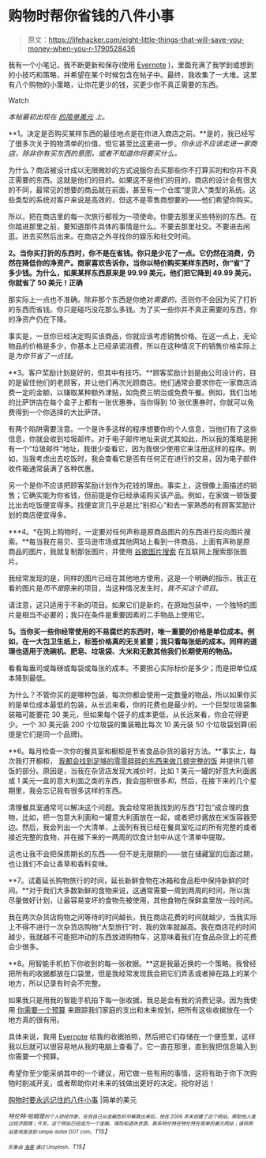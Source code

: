 # 购物时帮你省钱的八件小事

> 原文：<https://lifehacker.com/eight-little-things-that-will-save-you-money-when-you-r-1790528436>

我有一个小笔记，我不断更新和保存(使用 [Evernote](http://www.evernote.com/) )，里面充满了我学到或想到的小技巧和策略，并希望在某个时候包含在帖子中。最终，我收集了一大堆。这里有八个购物的小策略，让你花更少的钱，买更少你不真正需要的东西。

Watch

*本帖最初出现在* [*的简单美元*](http://www.thesimpledollar.com/eight-little-things-to-always-remember-when-youre-shopping/) *上。*

**1。决定是否购买某样东西的最佳地点是在你进入商店之前。**是的，我已经写了很多次关于购物清单的价值，但它甚至比这更进一步。*你永远不应该走进一家商店，除非你有买东西的意图，或者不知道你将要买什么。*

为什么？商店被设计成以无限微妙的方式说服你去买那些你不打算买的和你并不真正需要的东西。这就是他们的目的。如果这不是他们的目的，商店的设计会有很大的不同，最常见的想要的商品就在前面，甚至有一个仓库“提货人”类型的系统。这些类型的系统对客户来说是高效的，但这不是零售商想要的——他们希望你购买。

所以，把在商店里的每一次旅行都视为一项使命。你要去那里买些特别的东西。在你踏进那里之前，要知道那件具体的事情是什么。不要去那里社交。不要进去闲逛。进去买然后出来。在商店之外寻找你的娱乐和社交时间。

**2。当你买打折的东西时，你不是在省钱。你只是少花了一点。它仍然在消费，仍然在降低你的净资产。商家喜欢告诉你，当你以特价购买某样东西时，你“省”了多少钱。为什么，如果某样东西原来是 99.99 美元，他们把它降到 49.99 美元，你就省了 50 美元！正确**

那实际上一点也不准确。除非那个东西是你绝对*需要的*，否则你不会因为买了打折的东西而省钱。你只是碰巧没花那么多钱。为了买一些你并不真正需要的东西，你的净资产仍在下降。

事实是，一旦你已经决定购买该商品，你就应该考虑销售价格。在这一点上，无论物品的价格是多少，你基本上已经承诺消费，所以在这种情况下的销售价格实际上是*为你节省了一点钱。*

**3。客户奖励计划是好的，但其中有技巧。**顾客奖励计划是由公司设计的，目的是留住他们的老顾客，并让他们再次光顾商店。他们通常会要求你在一家商店消费一定的金额，以赚取某种额外津贴，如免费三明治或免费午餐。例如，我们当地的比萨饼店在每个盒子上都有一张优惠券，当你得到 10 张优惠券时，你就可以免费得到一个你选择的大比萨饼。

有两个陷阱需要注意。一个是许多这样的程序想要你的个人信息，当他们有了这些信息，你就会收到垃圾邮件。对于电子邮件地址来说尤其如此，所以我的策略是拥有一个“垃圾邮件”地址，我很少查看它，因为我很少使用它来注册这样的程序。例如，当我考虑出去吃饭时，我会查看它是否有任何正在进行的交易，因为电子邮件收件箱通常装满了各种优惠。

另一个是你不应该把顾客奖励计划作为花钱的理由。事实上，这很像上面描述的销售；它确实能为你省钱，但前提是你已经承诺购买该产品。例如，在家做一顿饭要比出去吃饭便宜得多。找便宜货几乎总是比“别担心”和去一家熟悉的有顾客奖励计划的商店便宜得多。

***4。*在网上购物时，一定要对任何声称是原商品图片的东西进行反向图片搜索。**每当我在易贝、亚马逊市场或其他网站上看到一件商品，上面有声称是原商品的图片，我就复制那张图片，并使用 [谷歌图片搜索](http://images.google.com/) 在互联网上搜索那张图片。

我经常发现的是，同样的图片已经在其他地方使用，这是一个明确的指示，我正在看的图片是*而不是*原来的项目，当这种情况发生时，*我不买这个项目*。

请注意，这只适用于不新的项目。如果它们是新的，在原始包装中，一个独特的图片是相当不必要的；我只在条件是重要因素的二手物品上使用它。

**5。当你买一些你经常使用的不易腐烂的东西时，唯一重要的价格是单位成本。例如，在一大包卫生纸上，标签价格真的无关紧要；我只看每张纸的成本。同样的道理也适用于洗碗机、肥皂、垃圾袋、大米和无数其他我们长期使用的物品。**

看看每盎司或每磅或每袋或每张的成本。不要担心实际标价是多少；而是把单位成本降到最低。

为什么？不管你买的是哪种包装，每次你都会使用一定数量的物品，所以如果你买的是单位成本最低的包装，从长远来看，你的花费也是最少的。一个巨型垃圾袋集装箱可能要花 30 美元，但如果每个袋子的成本更低，从长远来看，你会花得更少。一个 30 美元装 200 个垃圾袋的集装箱比每次 10 美元装 50 个垃圾袋划算(前提是它们是同一个品牌)。

**6。每月检查一次你的餐具室和橱柜是节省食品杂货的最好方法。**事实上，每次我打开橱柜， [我都会找到足够的零零碎碎的东西来做几顿完整的饭](http://www.thesimpledollar.com/using-whats-already-in-your-pantry-to-make-amazing-free-meals/) 并提供几顿饭的部分。原因是，当我在杂货店发现大减价时，比如 1 美元一罐的好意大利面酱或 1 美元一盒的意大利面之类的东西，我会囤积很多*和*，然后，在接下来的几个星期里，我会忘记我有很多这样的东西。

清理餐具室通常可以解决这个问题。我会经常把我找到的东西“打包”成合理的食物，比如，把一包意大利面和一罐意大利面放在一起，或者把炒酱放在米饭容器旁边。然后，我会列出一个大清单，上面列有我已经在餐具室吃过的所有完整的或者接近完整的食物，并在接下来的一两周的饮食计划中从这个清单中提取。

这也让我不会把保质期长的东西——但不是无限期的——放在储藏室的后面过期，也让我们不会让香草和香料变味。

**7。试着延长购物旅行的时间，延长新鲜食物在冰箱和食品柜中保持新鲜的时间。**对于我们大多数新鲜的食物来说，这通常需要一周到两周的时间，所以我尽量做好计划，让最容易变坏的食物先被使用，其他食物在保鲜盒里放一段时间。

我在两次杂货店购物之间等待的时间越长，我在商店花费的时间就越少，当我实际上不得不进行一次杂货店购物“大型旅行”时，我的效率就越高。我在商店花的时间越少，我就越不可能把冲动的东西放进购物车，这意味着我们在食品杂货上的花费会少很多。

**8。用智能手机拍下你收到的每一张收据。**这是我最近换的一个策略。我曾经把所有的收据都放在口袋里，但是我经常发现我会把它们弄丢或者掉在路上的某个地方，所以记录有时会不完整。

如果我只是用我的智能手机拍下每一张收据，我总是会有我的消费记录。因为我使用 [你需要一个预算](http://www.youneedabudget.com/ynab4) 来跟踪我们家庭的支出和未来规划，把所有这些收据放在一个地方真的很有用。

具体来说，我用 [Evernote](http://www.evernote.com/) 给我的收据拍照，然后把它们存储在一个便签里，这样我以后就可以很容易地从我的电脑上查看了。它一直在那里，直到我把信息输入到你需要一个预算。

希望你至少能采纳其中的一个建议，用它做一些有用的事情，这将有助于你下次购物时削减开支，或者帮助你对未来的钱做出更好的决定。祝你好运！

[购物时要永远记住的八件小事](https://mail.google.com/mail/u/0/#inbox?compose=15941d7eff87cc45) |简单的美元

*<small>特伦特·哈姆是</small>*[*<small></small>*](http://www.thesimpledollar.com/)<small>*<small>的个人财经作家。在将自己从金融危机中解救出来后，他在 2006 年末创建了这个网站，帮助他人度过经济困境；今天，这个网站已经成为一个金融、保险和退休资源。联系特伦特在特伦特在简单的美元网站；请将网站查询发送到 simple dollar DOT com。</small>T15】*</small>

<small>*<small>形象由</small>* [*<small>海蒂</small>*](https://unsplash.com/photos/2TLREZi7BUg) *<small>通过 Unsplash。</small>T15】*</small>

<small></small>